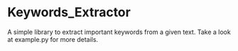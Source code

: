 # Keywords_Extractor
A simple library to extract important keywords from a given text. Take a look at example.py for more details. 
